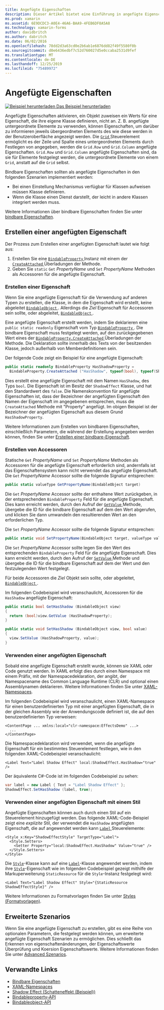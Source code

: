 ```yaml
---
title: Angefügte Eigenschaften
description: Dieser Artikel bietet eine Einführung in angefügte Eigenschaften und veranschaulicht das Erstellen und deren Nutzung.
ms.prod: xamarin
ms.assetid: 6E9DCDC3-A0E4-46A6-BAA9-4FEB6DF8A5A8
ms.technology: xamarin-forms
author: davidbritch
ms.author: dabritch
ms.date: 06/02/2016
ms.openlocfilehash: 78dd2d3a63cd0e2b6ab1e6876dd82f49f5580f0b
ms.sourcegitcommit: d0e6436edbf7c52d760027d5e0ccaba2531d9fef
ms.translationtype: MT
ms.contentlocale: de-DE
ms.lasthandoff: 12/25/2019
ms.locfileid: "75489972"
---
```

# <a name="attached-properties"></a>Angefügte Eigenschaften

[![Beispiel herunterladen](~/media/shared/download.png) Das Beispiel herunterladen](https://docs.microsoft.com/samples/xamarin/xamarin-forms-samples/effects-shadoweffect)


Angefügte Eigenschaften aktivieren, ein Objekt zuweisen ein Werts für eine Eigenschaft, die ihre eigene Klasse definieren, nicht an. Z. B. angefügte untergeordnete Elemente zu verwenden, können Eigenschaften, um darüber zu informieren jeweils übergeordneten Elements des wie diese werden in der Benutzeroberfläche angezeigt werden. Die [ `Grid` ](xref:Xamarin.Forms.Grid) Steuerelement ermöglicht es der Zeile und Spalte eines untergeordneten Elements durch Festlegen von angegeben, werden die `Grid.Row` und `Grid.Column` angefügte Eigenschaften. `Grid.Row` und `Grid.Column` angefügte Eigenschaften sind, da sie für Elemente festgelegt werden, die untergeordnete Elemente von einem `Grid`, anstatt auf die `Grid` selbst.

Bindbare Eigenschaften sollten als angefügte Eigenschaften in den folgenden Szenarien implementiert werden:

- Bei einen Einstellung Mechanismus verfügbar für Klassen aufweisen müssen Klasse definieren.
- Wenn die Klasse einen Dienst darstellt, der leicht in andere Klassen integriert werden muss.

Weitere Informationen über bindbare Eigenschaften finden Sie unter [bindbare Eigenschaften](~/xamarin-forms/xaml/bindable-properties.md).

## <a name="create-an-attached-property"></a>Erstellen einer angefügten Eigenschaft

Der Prozess zum Erstellen einer angefügten Eigenschaft lautet wie folgt aus:

1. Erstellen Sie eine [ `BindableProperty` ](xref:Xamarin.Forms.BindableProperty) Instanz mit einem der [ `CreateAttached` ](xref:Xamarin.Forms.BindableProperty.CreateAttached*) Überladungen der Methode.
1. Geben Sie `static` `Get` *PropertyName* und `Set` *PropertyName* Methoden als Accessoren für die angefügte Eigenschaft.

### <a name="create-a-property"></a>Erstellen einer Eigenschaft

Wenn Sie eine angefügte Eigenschaft für die Verwendung auf anderen Typen zu erstellen, die Klasse, in dem die Eigenschaft wird erstellt, keine abgeleitet [ `BindableObject` ](xref:Xamarin.Forms.BindableObject). Allerdings die *Ziel* Eigenschaft für Accessoren sein sollte, oder abgeleitet, [ `BindableObject` ](xref:Xamarin.Forms.BindableObject).

Eine angefügte Eigenschaft erstellt werden, indem Sie deklarieren eine `public static readonly` Eigenschaft vom Typ [ `BindableProperty` ](xref:Xamarin.Forms.BindableProperty). Die bindbare Eigenschaft muss festgelegt werden, auf den zurückgegebenen Wert eines der [ `BindableProperty.CreateAttached` ](xref:Xamarin.Forms.BindableProperty.CreateAttached(System.String,System.Type,System.Type,System.Object,Xamarin.Forms.BindingMode,Xamarin.Forms.BindableProperty.ValidateValueDelegate,Xamarin.Forms.BindableProperty.BindingPropertyChangedDelegate,Xamarin.Forms.BindableProperty.BindingPropertyChangingDelegate,Xamarin.Forms.BindableProperty.CoerceValueDelegate,Xamarin.Forms.BindableProperty.CreateDefaultValueDelegate)) Überladungen der Methode. Die Deklaration sollte innerhalb des Texts von der besitzenden Klasse, jedoch außerhalb von Memberdefinitionen sein.

Der folgende Code zeigt ein Beispiel für eine angefügte Eigenschaft:

```csharp
public static readonly BindableProperty HasShadowProperty =
  BindableProperty.CreateAttached ("HasShadow", typeof(bool), typeof(ShadowEffect), false);
```

Dies erstellt eine angefügte Eigenschaft mit dem Namen `HasShadow`, des Typs `bool`. Die Eigenschaft ist im Besitz der `ShadowEffect` Klasse, und hat den Standardwert des `false`. Die Namenskonvention für angefügte Eigenschaften ist, dass der Bezeichner der angefügten Eigenschaft den Namen der Eigenschaft im angegebenen entsprechen, muss die `CreateAttached` Methode mit "Property" angefügt. Im obigen Beispiel ist der Bezeichner der angefügten Eigenschaft aus diesem Grund `HasShadowProperty`.

Weitere Informationen zum Erstellen von bindbaren Eigenschaften, einschließlich Parametern, die während der Erstellung angegeben werden können, finden Sie unter [Erstellen einer bindbare-Eigenschaft](~/xamarin-forms/xaml/bindable-properties.md#consume-a-bindable-property).

### <a name="create-accessors"></a>Erstellen von Accessoren

Statische `Get` *PropertyName* und `Set` *PropertyName* Methoden als Accessoren für die angefügte Eigenschaft erforderlich sind, andernfalls ist das Eigenschaftensystem kann nicht verwendet das angefügte Eigenschaft. Die `Get` *PropertyName* Accessor sollte die folgende Signatur entsprechen:

```csharp
public static valueType GetPropertyName(BindableObject target)
```

Die `Get` *PropertyName* Accessor sollte der enthaltene Wert zurückgeben, in der entsprechenden `BindableProperty` Feld für die angefügte Eigenschaft. Dies kann erreicht werden, durch den Aufruf der [ `GetValue` ](xref:Xamarin.Forms.BindableObject.GetValue(Xamarin.Forms.BindableProperty)) Methode, übergebe die ID für die bindbare Eigenschaft auf dem den Wert abgerufen, und klicken Sie dann umwandeln den resultierenden Wert an den erforderlichen Typ.

Die `Set` *PropertyName* Accessor sollte die folgende Signatur entsprechen:

```csharp
public static void SetPropertyName(BindableObject target, valueType value)
```

Die `Set` *PropertyName* Accessor sollte legen Sie den Wert des entsprechenden `BindableProperty` Feld für die angefügte Eigenschaft. Dies kann erreicht werden, durch den Aufruf der [ `SetValue` ](xref:Xamarin.Forms.BindableObject.SetValue(Xamarin.Forms.BindableProperty,System.Object)) Methode und übergebe die ID für die bindbare Eigenschaft auf dem der Wert und den festzulegenden Wert festgelegt.

Für beide Accessoren die *Ziel* Objekt sein sollte, oder abgeleitet, [ `BindableObject` ](xref:Xamarin.Forms.BindableObject).

Im folgenden Codebeispiel wird veranschaulicht, Accessoren für die `HasShadow` angefügte Eigenschaft:

```csharp
public static bool GetHasShadow (BindableObject view)
{
  return (bool)view.GetValue (HasShadowProperty);
}

public static void SetHasShadow (BindableObject view, bool value)
{
  view.SetValue (HasShadowProperty, value);
}
```

### <a name="consume-an-attached-property"></a>Verwenden einer angefügten Eigenschaft

Sobald eine angefügte Eigenschaft erstellt wurde, können sie XAML oder Code genutzt werden. In XAML erfolgt dies durch einen Namespace mit einem Präfix, mit der Namespacedeklaration, der angibt, der Namespacename des Common Language Runtime (CLR) und optional einen Assemblynamen deklarieren. Weitere Informationen finden Sie unter [XAML-Namespaces](~/xamarin-forms/xaml/namespaces.md).

Im folgenden Codebeispiel wird veranschaulicht, einen XAML-Namespace für einen benutzerdefinierten Typ mit einer angefügten Eigenschaft, die in der gleichen Assembly wie der Anwendungscode definiert ist, die auf den benutzerdefinierten Typ verweisen:

```xaml
<ContentPage ... xmlns:local="clr-namespace:EffectsDemo" ...>
  ...
</ContentPage>
```

Die Namespacedeklaration wird verwendet, wenn die angefügte Eigenschaft für ein bestimmtes Steuerelement festlegen, wie in den folgenden XAML-Codebeispiel veranschaulicht:

```xaml
<Label Text="Label Shadow Effect" local:ShadowEffect.HasShadow="true" />
```

Der äquivalente C#-Code ist im folgenden Codebeispiel zu sehen:

```csharp
var label = new Label { Text = "Label Shadow Effect" };
ShadowEffect.SetHasShadow (label, true);
```

### <a name="consume-an-attached-property-with-a-style"></a>Verwenden einer angefügten Eigenschaft mit einem Stil

Angefügte Eigenschaften können auch durch einen Stil auf ein Steuerelement hinzugefügt werden. Das folgende XAML-Code-Beispiel zeigt eine *explizite* Stil, der verwendet die `HasShadow` angefügten Eigenschaft, die auf angewendet werden kann [ `Label` ](xref:Xamarin.Forms.Label) Steuerelemente:

```xaml
<Style x:Key="ShadowEffectStyle" TargetType="Label">
  <Style.Setters>
    <Setter Property="local:ShadowEffect.HasShadow" Value="true" />
  </Style.Setters>
</Style>
```

Die [`Style`](xref:Xamarin.Forms.Style)-Klasse kann auf eine [`Label`](xref:Xamarin.Forms.Label)-Klasse angewendet werden, indem ihre [`Style`](xref:Xamarin.Forms.NavigableElement.Style)-Eigenschaft wie im folgenden Codebeispiel gezeigt mithilfe der Markuperweiterung `StaticResource` für die `Style`-Instanz festgelegt wird:

```xaml
<Label Text="Label Shadow Effect" Style="{StaticResource ShadowEffectStyle}" />
```

Weitere Informationen zu Formatvorlagen finden Sie unter [Styles (Formatvorlagen)](~/xamarin-forms/user-interface/styles/index.md).

## <a name="advanced-scenarios"></a>Erweiterte Szenarios

Wenn Sie eine angefügte Eigenschaft zu erstellen, gibt es eine Reihe von optionalen Parametern, die festgelegt werden können, um erweiterte angefügte Eigenschaft Szenarien zu ermöglichen. Dies schließt das Erkennen von eigenschaftenänderungen, der Eigenschaftswerte Überprüfung und Koersion Eigenschaftswerte. Weitere Informationen finden Sie unter [Advanced Szenarios](~/xamarin-forms/xaml/bindable-properties.md#advanced-scenarios).

## <a name="related-links"></a>Verwandte Links

- [Bindbare Eigenschaften](~/xamarin-forms/xaml/bindable-properties.md)
- [XAML-Namespaces](~/xamarin-forms/xaml/namespaces.md)
- [Shadow Effect (Schatteneffekt (Beispiel))](https://docs.microsoft.com/samples/xamarin/xamarin-forms-samples/effects-shadoweffect)
- [Bindableproperty-API](xref:Xamarin.Forms.BindableProperty)
- [Bindableobject-API](xref:Xamarin.Forms.BindableObject)
